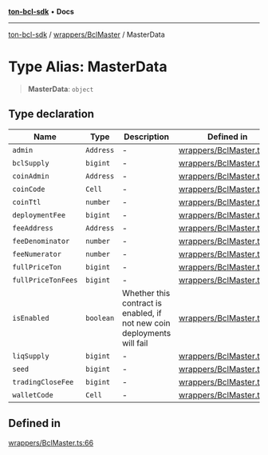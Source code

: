 [**ton-bcl-sdk**](../../../README.md) • **Docs**

***

[ton-bcl-sdk](../../../README.md) / [wrappers/BclMaster](../README.md) / MasterData

# Type Alias: MasterData

> **MasterData**: `object`

## Type declaration

| Name | Type | Description | Defined in |
| ------ | ------ | ------ | ------ |
| `admin` | `Address` | - | [wrappers/BclMaster.ts:67](https://github.com/ton-fun-tech/ton-bcl-sdk/blob/57ae5e6ea1d5ef20b2d4656add2e407869f7e2f0/src/wrappers/BclMaster.ts#L67) |
| `bclSupply` | `bigint` | - | [wrappers/BclMaster.ts:71](https://github.com/ton-fun-tech/ton-bcl-sdk/blob/57ae5e6ea1d5ef20b2d4656add2e407869f7e2f0/src/wrappers/BclMaster.ts#L71) |
| `coinAdmin` | `Address` | - | [wrappers/BclMaster.ts:69](https://github.com/ton-fun-tech/ton-bcl-sdk/blob/57ae5e6ea1d5ef20b2d4656add2e407869f7e2f0/src/wrappers/BclMaster.ts#L69) |
| `coinCode` | `Cell` | - | [wrappers/BclMaster.ts:84](https://github.com/ton-fun-tech/ton-bcl-sdk/blob/57ae5e6ea1d5ef20b2d4656add2e407869f7e2f0/src/wrappers/BclMaster.ts#L84) |
| `coinTtl` | `number` | - | [wrappers/BclMaster.ts:70](https://github.com/ton-fun-tech/ton-bcl-sdk/blob/57ae5e6ea1d5ef20b2d4656add2e407869f7e2f0/src/wrappers/BclMaster.ts#L70) |
| `deploymentFee` | `bigint` | - | [wrappers/BclMaster.ts:68](https://github.com/ton-fun-tech/ton-bcl-sdk/blob/57ae5e6ea1d5ef20b2d4656add2e407869f7e2f0/src/wrappers/BclMaster.ts#L68) |
| `feeAddress` | `Address` | - | [wrappers/BclMaster.ts:73](https://github.com/ton-fun-tech/ton-bcl-sdk/blob/57ae5e6ea1d5ef20b2d4656add2e407869f7e2f0/src/wrappers/BclMaster.ts#L73) |
| `feeDenominator` | `number` | - | [wrappers/BclMaster.ts:75](https://github.com/ton-fun-tech/ton-bcl-sdk/blob/57ae5e6ea1d5ef20b2d4656add2e407869f7e2f0/src/wrappers/BclMaster.ts#L75) |
| `feeNumerator` | `number` | - | [wrappers/BclMaster.ts:74](https://github.com/ton-fun-tech/ton-bcl-sdk/blob/57ae5e6ea1d5ef20b2d4656add2e407869f7e2f0/src/wrappers/BclMaster.ts#L74) |
| `fullPriceTon` | `bigint` | - | [wrappers/BclMaster.ts:77](https://github.com/ton-fun-tech/ton-bcl-sdk/blob/57ae5e6ea1d5ef20b2d4656add2e407869f7e2f0/src/wrappers/BclMaster.ts#L77) |
| `fullPriceTonFees` | `bigint` | - | [wrappers/BclMaster.ts:78](https://github.com/ton-fun-tech/ton-bcl-sdk/blob/57ae5e6ea1d5ef20b2d4656add2e407869f7e2f0/src/wrappers/BclMaster.ts#L78) |
| `isEnabled` | `boolean` | Whether this contract is enabled, if not new coin deployments will fail | [wrappers/BclMaster.ts:82](https://github.com/ton-fun-tech/ton-bcl-sdk/blob/57ae5e6ea1d5ef20b2d4656add2e407869f7e2f0/src/wrappers/BclMaster.ts#L82) |
| `liqSupply` | `bigint` | - | [wrappers/BclMaster.ts:72](https://github.com/ton-fun-tech/ton-bcl-sdk/blob/57ae5e6ea1d5ef20b2d4656add2e407869f7e2f0/src/wrappers/BclMaster.ts#L72) |
| `seed` | `bigint` | - | [wrappers/BclMaster.ts:83](https://github.com/ton-fun-tech/ton-bcl-sdk/blob/57ae5e6ea1d5ef20b2d4656add2e407869f7e2f0/src/wrappers/BclMaster.ts#L83) |
| `tradingCloseFee` | `bigint` | - | [wrappers/BclMaster.ts:76](https://github.com/ton-fun-tech/ton-bcl-sdk/blob/57ae5e6ea1d5ef20b2d4656add2e407869f7e2f0/src/wrappers/BclMaster.ts#L76) |
| `walletCode` | `Cell` | - | [wrappers/BclMaster.ts:85](https://github.com/ton-fun-tech/ton-bcl-sdk/blob/57ae5e6ea1d5ef20b2d4656add2e407869f7e2f0/src/wrappers/BclMaster.ts#L85) |

## Defined in

[wrappers/BclMaster.ts:66](https://github.com/ton-fun-tech/ton-bcl-sdk/blob/57ae5e6ea1d5ef20b2d4656add2e407869f7e2f0/src/wrappers/BclMaster.ts#L66)
